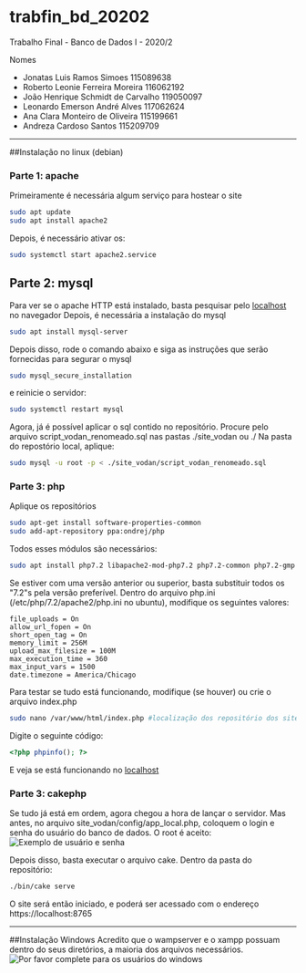 # trabfin_bd_20202
Trabalho Final - Banco de Dados I - 2020/2

Nomes
- Jonatas Luis Ramos Simoes 115089638
- Roberto Leonie Ferreira Moreira 116062192
- João Henrique Schmidt de Carvalho 119050097
- Leonardo Emerson André Alves 117062624
- Ana Clara Monteiro de Oliveira 115199661
- Andreza Cardoso Santos  115209709
- - - -
##Instalação no linux (debian)
### Parte 1: apache
Primeiramente é necessária algum serviço para hostear o site
```sh
sudo apt update
sudo apt install apache2
```
Depois, é necessário ativar os:
```sh
sudo systemctl start apache2.service
```
## Parte 2: mysql
Para ver se o apache HTTP está instalado, basta pesquisar pelo [localhost](http://locahost) no navegador
Depois, é necessária a instalação do mysql
```sh
sudo apt install mysql-server
```
Depois disso, rode o comando abaixo e siga as instruções que serão fornecidas para segurar o mysql
```sh
sudo mysql_secure_installation
```
e reinicie o servidor:
```sh
sudo systemctl restart mysql
```
Agora, já é possível aplicar o sql contido no repositório.
Procure pelo arquivo script_vodan_renomeado.sql nas pastas ./site_vodan ou ./
Na pasta do repostório local, aplique:
```sh
sudo mysql -u root -p < ./site_vodan/script_vodan_renomeado.sql
```
### Parte 3: php
Aplique os repositórios
```sh
sudo apt-get install software-properties-common
sudo add-apt-repository ppa:ondrej/php
```
Todos esses módulos são necessários:
```sh
sudo apt install php7.2 libapache2-mod-php7.2 php7.2-common php7.2-gmp php7.2-curl php7.2-intl php7.2-mbstring php7.2-xmlrpc php7.2-mysql php7.2-gd php7.2-imap php7.2-ldap php-cas php7.2-bcmath php7.2-xml php7.2-cli php7.2-zip php7.2-sqlite3
```
Se estiver com uma versão anterior ou superior, basta substituir todos os "7.2"s pela versão preferível.
Dentro do arquivo php.ini (/etc/php/7.2/apache2/php.ini no ubuntu), modifique os seguintes valores:
```vim
file_uploads = On
allow_url_fopen = On
short_open_tag = On
memory_limit = 256M
upload_max_filesize = 100M
max_execution_time = 360
max_input_vars = 1500
date.timezone = America/Chicago
```
Para testar se tudo está funcionando, modifique (se houver) ou crie o arquivo index.php
```sh
sudo nano /var/www/html/index.php #localização dos repositório dos sites no linux
```
Digite o seguinte código:
```php
<?php phpinfo(); ?>
```
E veja se está funcionando no [localhost](http://localhost/index.php)

### Parte 3: cakephp
Se tudo já está em ordem, agora chegou a hora de lançar o servidor.
Mas antes, no arquivo site_vodan/config/app_local.php, coloquem o login e senha do usuário do banco de dados.
O root é aceito:
<img alt="Exemplo de usuário e senha" scr="https://drive.google.com/file/d/1CARe8mI6dv7yVfhbe9GLe1d932dYhBLq/view?usp=sharing" />

Depois disso, basta executar o arquivo cake. Dentro da pasta do repositório:
```sh
./bin/cake serve
```
O site será então iniciado, e poderá ser acessado com o endereço https://localhost:8765
- - - -
##Instalação Windows
Acredito que o wampserver e o xampp possuam dentro do seus diretórios, a maioria dos arquivos necessários.
<img alt="Por favor complete para os usuários do windows" scr="https://imgur.com/a/qCzSaMt" />
